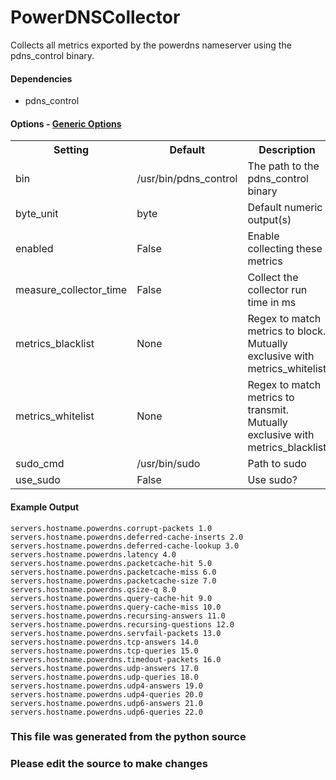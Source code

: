 PowerDNSCollector
=====

Collects all metrics exported by the powerdns nameserver using the
pdns_control binary.

#### Dependencies

 * pdns_control


#### Options - [Generic Options](Configuration)

<table><tr><th>Setting</th><th>Default</th><th>Description</th><th>Type</th></tr>
<tr><td>bin</td><td>/usr/bin/pdns_control</td><td>The path to the pdns_control binary</td><td>str</td></tr>
<tr><td>byte_unit</td><td>byte</td><td>Default numeric output(s)</td><td>str</td></tr>
<tr><td>enabled</td><td>False</td><td>Enable collecting these metrics</td><td>bool</td></tr>
<tr><td>measure_collector_time</td><td>False</td><td>Collect the collector run time in ms</td><td>bool</td></tr>
<tr><td>metrics_blacklist</td><td>None</td><td>Regex to match metrics to block. Mutually exclusive with metrics_whitelist</td><td>NoneType</td></tr>
<tr><td>metrics_whitelist</td><td>None</td><td>Regex to match metrics to transmit. Mutually exclusive with metrics_blacklist</td><td>NoneType</td></tr>
<tr><td>sudo_cmd</td><td>/usr/bin/sudo</td><td>Path to sudo</td><td>str</td></tr>
<tr><td>use_sudo</td><td>False</td><td>Use sudo?</td><td>bool</td></tr>
</table>

#### Example Output

```
servers.hostname.powerdns.corrupt-packets 1.0
servers.hostname.powerdns.deferred-cache-inserts 2.0
servers.hostname.powerdns.deferred-cache-lookup 3.0
servers.hostname.powerdns.latency 4.0
servers.hostname.powerdns.packetcache-hit 5.0
servers.hostname.powerdns.packetcache-miss 6.0
servers.hostname.powerdns.packetcache-size 7.0
servers.hostname.powerdns.qsize-q 8.0
servers.hostname.powerdns.query-cache-hit 9.0
servers.hostname.powerdns.query-cache-miss 10.0
servers.hostname.powerdns.recursing-answers 11.0
servers.hostname.powerdns.recursing-questions 12.0
servers.hostname.powerdns.servfail-packets 13.0
servers.hostname.powerdns.tcp-answers 14.0
servers.hostname.powerdns.tcp-queries 15.0
servers.hostname.powerdns.timedout-packets 16.0
servers.hostname.powerdns.udp-answers 17.0
servers.hostname.powerdns.udp-queries 18.0
servers.hostname.powerdns.udp4-answers 19.0
servers.hostname.powerdns.udp4-queries 20.0
servers.hostname.powerdns.udp6-answers 21.0
servers.hostname.powerdns.udp6-queries 22.0
```

### This file was generated from the python source
### Please edit the source to make changes

